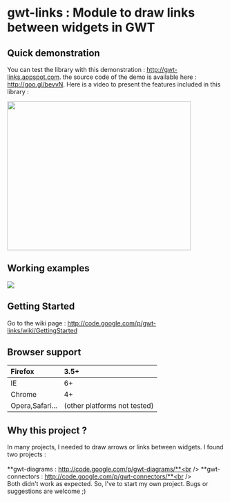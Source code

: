 # gwt-links : Module to draw links between widgets in GWT #

## Quick demonstration ##

You can test the library with this demonstration : http://gwt-links.appspot.com. the source code of the demo is available here : http://goo.gl/bevvN.
Here is a video to present the features included in this library :

<a href='http://www.youtube.com/watch?feature=player_embedded&v=sd9Hw83x5lg' target='_blank'><img src='http://img.youtube.com/vi/sd9Hw83x5lg/0.jpg' width='425' height=344 /></a>

## Working examples ##
<a href='http://gwt-links.appspot.com'><img src='http://gwt-links.googlecode.com/files/liveDemoScreenShot.jpg' /></a>

## Getting Started ##
Go to the wiki page : http://code.google.com/p/gwt-links/wiki/GettingStarted

## Browser support ##

|Firefox |3.5+|
|:-------|:---|
|IE      |6+  |
|Chrome  | 4+ |
|Opera,Safari...|(other platforms not tested)|

## Why this project ? ##

In many projects, I needed to draw arrows or links between widgets. I found two projects :<br /><br />
**gwt-diagrams : http://code.google.com/p/gwt-diagrams/**<br />
**gwt-connectors : http://code.google.com/p/gwt-connectors/**<br />
<br />
Both didn't work as expected. So, I've to start my own project. Bugs or suggestions are welcome ;)